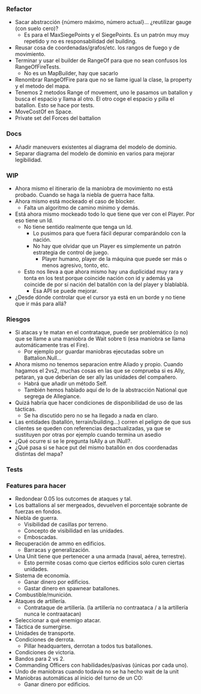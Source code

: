 ﻿### Refactor

- Sacar abstracción {número máximo, número actual}... ¿reutilizar gauge (con suelo cero)?
  - Es para el MaxSiegePoints y el SiegePoints. Es un patrón muy muy repetido y no es responsabilidad del building.
- Reusar cosa de coordenadas/grafos/etc. los rangos de fuego y de movimiento.
- Terminar y usar el builder de RangeOf para que no sean confusos los RangeOfFireTests. 
  - No es un MapBuilder, hay que sacarlo
- Renombrar RangeOfFire para que no se llame igual la clase, la property y el metodo del mapa.
- Tenemos 2 metodos Range of movement, uno le pasamos un batallon y busca el espacio y llama al otro. El otro coge el espacio y pilla el batallon. Esto se hace por tests.
- MoveCostOf en Space.
- Private set del Forces del battalion
### Docs

- Añadir maneuvers existentes al diagrama del modelo de dominio.
- Separar diagrama del modelo de dominio en varios para mejorar legibilidad.

### WIP

- Ahora mismo el itinerario de la maniobra de movimiento no está probado. Cuando se haga la niebla de guerra hace falta.
- Ahora mismo está mockeado el caso de blocker.
  - Falta un algoritmo de camino mínimo y demás.
- Está ahora mismo mockeado todo lo que tiene que ver con el Player. Por eso tiene un Id.
  - No tiene sentido realmente que tenga un Id.
    - Lo pusimos para que fuera fácil depurar comparándolo con la nación.
    - No hay que olvidar que un Player es simplemente un patrón estrategia de control de juego.
      - Player humano, player de la máquina que puede ser más o menos agresivo, tonto, etc.
  - Esto nos lleva a que ahora mismo hay una duplicidad muy rara y tonta en los test porque coincide nación con id y además ya coincide de por sí nación del batallón con la del player y blablablá.
    - Esa API se puede mejorar.
- ¿Desde dónde controlar que el cursor ya está en un borde y no tiene que ir más para allá?

### Riesgos

- Si atacas y te matan en el contrataque, puede ser problemático (o no) que se llame a una maniobra de Wait sobre ti (esa maniobra se llama automáticamente tras el Fire).
  - Por ejemplo por guardar maniobras ejecutadas sobre un Battalion.Null...
- Ahora mismo no tenemos separacion entre Aliado y propio. Cuando hagamos el 2vs2, muchas cosas en las que se comprueba si es Ally, petaran, ya que deberian de ser ally las unidades del compañero.
  - Habrá que añadir un método Self.
  - También hemos hablado aquí de lo de la abstracción National que segrega de Allegiance.
- Quizá habría que hacer condiciones de disponibilidad de uso de las tácticas.
  - Se ha discutido pero no se ha llegado a nada en claro.
- Las entidades (batallón, terrain/building...) corren el peligro de que sus clientes se queden con referencias desactualizadas, ya que se sustituyen por otras por ejemplo cuando termina un asedio
- ¿Qué ocurre si se le pregunta IsAlly a un INull?.
- ¿Qué pasa si se hace put del mismo batallón en dos coordenadas distintas del mapa?

### Tests

### Features para hacer

- Redondear 0.05 los outcomes de ataques y tal.
- Los battalions al ser mergeados, devuelven el porcentaje sobrante de fuerzas en fondos.
- Niebla de guerra.
  - Visibilidad de casillas por terreno.
  - Concepto de visibilidad en las unidades.
  - Emboscadas.
- Recuperación de ammo en edificios.
  - Barracas y generalización.
- Una Unit tiene que pertenecer a una armada (naval, aérea, terrestre).
  - Esto permite cosas como que ciertos edificios solo curen ciertas unidades.
- Sistema de economía.
  - Ganar dinero por edificios.
  - Gastar dinero en spawnear batallones.
- Combustible/munición.
- Ataques de artillería.
  - Contrataque de artillería. (la artillería no contraataca / a la artillería nunca le contraatacan)
- Seleccionar a qué enemigo atacar.
- Táctica de sumergirse.
- Unidades de transporte.
- Condiciones de derrota.
  - Pillar headquarters, derrotan a todos tus batallones.
- Condiciones de victoria.
- Bandos para 2 vs 2.
- Commanding Officers con habilidades/pasivas (únicas por cada uno).
- Undo de maniobras cuando todavia no se ha hecho wait de la unit
- Maniobras automáticas al inicio del turno de un CO:
  - Ganar dinero por edificios.
